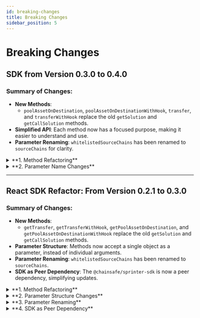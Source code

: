 ```yaml
---
id: breaking-changes
title: Breaking Changes
sidebar_position: 5
---
```


# Breaking Changes

## SDK from Version 0.3.0 to 0.4.0

### Summary of Changes:

- **New Methods**:
  - `poolAssetOnDestination`, `poolAssetOnDestinationWithHook`, `transfer`, and `transferWithHook` replace the old `getSolution` and `getCallSolution` methods.
- **Simplified API**: Each method now has a focused purpose, making it easier to understand and use.
- **Parameter Renaming**: `whitelistedSourceChains` has been renamed to `sourceChains` for clarity.

<details>
  <summary>**1. Method Refactoring**</summary>

#### Old API:

Previously, there were two primary methods:

- `getSolution`: Used for both **balance aggregation** and **contract calls**.
- `getCallSolution`: Focused on **bridging with contract calls**.

These methods were generalized, accepting complex and multifaceted parameters, which often led to confusion about the exact functionality.

#### New API:

The methods have been **separated and simplified** to offer more clarity and specialization. Now, there are four distinct methods:

1. **`poolAssetOnDestination`**:

   - Used to **aggregate token balances** from multiple chains without contract interaction.

2. **`poolAssetOnDestinationWithHook`**:

   - Used to **aggregate balances and perform a contract call** on the destination chain.

3. **`transfer`**:

   - Focuses on a **single-hop token transfer** from one chain to another, without any contract call.

4. **`transferWithHook`**:
   - Transfers tokens with an **additional contract call** on the destination chain.

#### Impact:

- **Simpler API**: Users no longer need to handle complex or overloaded methods like `getSolution` or `getCallSolution`. Now, they can choose the right method for their needs.

##### Example Change:

- **Old usage (`getSolution`)**:

  ```ts
  sprinter.getSolution({
    account: "0xYourAddressHere",
    destinationChain: 11155111,
    token: "USDC",
    amount: 1000000,
    contractCall: {
      callData: "0xabcdef",
      contractAddress: "0xContractAddress",
      gasLimit: 21000,
    },
  });
  ```

- **New usage (`poolAssetOnDestinationWithHook`)**:
  ```ts
  sprinter.poolAssetOnDestinationWithHook({
    account: "0xYourAddressHere",
    destinationChain: 11155111,
    token: "USDC",
    amount: 1000000,
    contractCall: {
      callData: "0xabcdef",
      contractAddress: "0xContractAddress",
      gasLimit: 21000,
    },
  });
  ```

</details>

<details>
  <summary>**2. Parameter Name Changes**</summary>

#### Old API:

- **`whitelistedSourceChains`**: A parameter that allowed users to specify which source chains were eligible for the solution.

#### New API:

- **`sourceChains`**: The same functionality has been retained but with a **simpler, cleaner name**.

#### Impact:

- **No change in functionality**: The purpose of this parameter remains the same.
- **Migration Tip**: Users should simply update the parameter name in their code.

##### Example Change:

- **Old usage (`whitelistedSourceChains`)**:

  ```ts
  sprinter.getSolution({
    account: "0xYourAddressHere",
    destinationChain: 11155111,
    token: "USDC",
    amount: 1000000,
    whitelistedSourceChains: [84532, 137],
  });
  ```

- **New usage (`sourceChains`)**:
  ```ts
  sprinter.poolAssetOnDestination({
    account: "0xYourAddressHere",
    destinationChain: 11155111,
    token: "USDC",
    amount: 1000000,
    sourceChains: [84532, 137],
  });
  ```

</details>

---

## React SDK Refactor: From Version 0.2.1 to 0.3.0

### Summary of Changes:

- **New Methods**:
  - `getTransfer`, `getTransferWithHook`, `getPoolAssetOnDestination`, and `getPoolAssetOnDestinationWithHook` replace the old `getSolution` and `getCallSolution` methods.
- **Parameter Structure**: Methods now accept a single object as a parameter, instead of individual arguments.
- **Parameter Renaming**: `whitelistedSourceChains` has been renamed to `sourceChains`.
- **SDK as Peer Dependency**: The `@chainsafe/sprinter-sdk` is now a peer dependency, simplifying updates.

<details>
  <summary>**1. Method Refactoring**</summary>

#### Old API:

Previously, there were two primary methods in the React SDK:

- `getSolution`: Used for both **balance aggregation** and **contract calls**.
- `getCallSolution`: Focused on **bridging with contract calls**.

These methods were generalized, requiring multiple parameters, leading to confusion about their exact purpose.

#### New API:

The methods have been split into specialized methods to clarify their purpose:

1. **`getPoolAssetOnDestination`**:

   - Handles **balance aggregation** from multiple chains without contract interaction.

2. **`getPoolAssetOnDestinationWithHook`**:

   - Handles **balance aggregation** from multiple chains with a contract call on the destination chain.

3. **`getTransfer`**:

   - Used for **single-hop transfers** between chains without any contract call.

4. **`getTransferWithHook`**:
   - Used for **single-hop transfers** with a contract call on the destination chain.

#### Impact:

- **Simplified API**: Users no longer need to manage overloaded methods. Instead, each method has a clear, focused purpose, reducing complexity.

##### Example Change:

- **Old usage (`getSolution`)**:

  ```ts
  getSolution(account, destinationChain, token, amount, threshold, whitelistedSourceChains);
  ```

- **New usage (`getTransferWithHook`)**:
  ```ts
  getTransferWithHook({
    account,
    destinationChain,
    token,
    amount,
    threshold,
    sourceChains,
  });
  ```

</details>

<details>
  <summary>**2. Parameter Structure Changes**</summary>

#### Old API:

In previous versions, parameters were passed individually for each method:

```typescript
getSolution(
  account: Address,
  destinationChain: ChainID,
  token: TokenSymbol,
  amount: number,
  threshold?: number,
  whitelistedSourceChains?: ChainID[]
)
```

#### New API:

Now, methods accept a **single object** as an argument (e.g., `settings`). This aligns with the SDK design, making it easier to manage and extend.

```typescript
getTransfer({
  account,
  destinationChain,
  token,
  amount,
  threshold,
  sourceChains,
});
```

#### Impact:

- **Migration Tip**: Instead of passing individual parameters, pass a single object that encapsulates all the necessary values.

##### Example Change:

- **Old Usage**:

  ```typescript
  getSolution(account, destinationChain, token, amount, threshold, whitelistedSourceChains);
  ```

- **New Usage**:
  ```typescript
  getTransfer({
    account,
    destinationChain,
    token,
    amount,
    threshold,
    sourceChains,
  });
  ```

</details>

<details>
  <summary>**3. Parameter Renaming**</summary>

#### Old API:

- **`whitelistedSourceChains`**: This parameter allowed users to specify the source chains for bridging.

#### New API:

- **`sourceChains`**: The functionality remains the same, but the name has been simplified for clarity.

#### Impact:

- **No change in functionality**: Users just need to update their code to use the new parameter name.

##### Example Change:

- **Old usage**:

  ```ts
  getSolution({
    account: "0xYourAddressHere",
    destinationChain: 11155111,
    token: "USDC",
    amount: 1000000,
    whitelistedSourceChains: [84532, 137],
  });
  ```

- **New usage**:
  ```ts
  getTransfer({
    account: "0xYourAddressHere",
    destinationChain: 11155111,
    token: "USDC",
    amount: 1000000,
    sourceChains: [84532, 137],
  });
  ```

</details>

<details>
  <summary>**4. SDK as Peer Dependency**</summary>

#### Old Setup:

Previously, the React SDK bundled the `@chainsafe/sprinter-sdk` as a regular dependency. This meant that updating the SDK required updating the React SDK at the same time.

#### New Setup:

`@chainsafe/sprinter-sdk` is now a **peer dependency**, which allows independent updates to the SDK without needing to update the React SDK.

#### Impact:

- **Migration Tip**: Ensure that `@chainsafe/sprinter-sdk` is installed as a dependency in your project.

##### Example (`package.json`):

```json
{
  "peerDependencies": {
    "@chainsafe/sprinter-sdk": "^0.4.0"
  }
}
```

</details>
